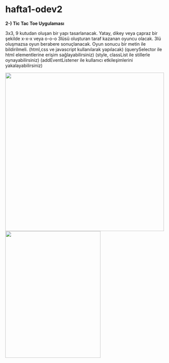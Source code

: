 # hafta1-odev2

<strong>2-) Tic Tac Toe Uygulaması</strong>


3x3, 9 kutudan oluşan bir yapı tasarlanacak. 
Yatay, dikey veya çapraz bir şekilde x-x-x veya o-o-o 3lüsü oluşturan taraf kazanan oyuncu olacak. 3lü oluşmazsa oyun berabere sonuçlanacak. Oyun sonucu bir metin ile bildirilmeli.
(html,css ve javascript kullanılarak yapılacak)
(querySelector ile html elementlerine erişim sağlayabilirsiniz)
(style, classList ile stillerle oynayabilirsiniz)
(addEventListener ile kullanıcı etkileşimlerini yakalayabilirsiniz)

<img src="https://i.hizliresim.com/teyz3zx.png" width="500" height="500">

<img src="https://i.hizliresim.com/4hzmarq.png" width="300" height="400">
